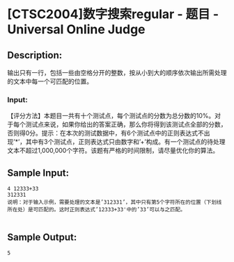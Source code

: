 # [CTSC2004]数字搜索regular - 题目 - Universal Online Judge

## Description: 

输出只有一行，包括一些由空格分开的整数，按从小到大的顺序依次输出所需处理的文本中每一个可匹配的位置。

### Input: 

【评分方法】本题目一共有十个测试点，每个测试点的分数为总分数的10%。对于每个测试点来说，如果你给出的答案正确，那么你将得到该测试点全部的分数，否则得0分。提示：在本次的测试数据中，有6个测试点中的正则表达式不出现’*’，其中有3个测试点，正则表达式只由数字和’+’构成。有一个测试点的待处理文本不超过1,000,000个字符。该题有严格的时间限制，请尽量优化你的算法。


## Sample Input: 
```
4 12333+33
312331
说明：对于输入示例，需要处理的文本是’312331’，其中只有第5个字符所在的位置（下划线所在处）是可匹配的。这时正则表达式’12333+33'中的’33’可以与之匹配。


```

## Sample Output: 
```
5
```
